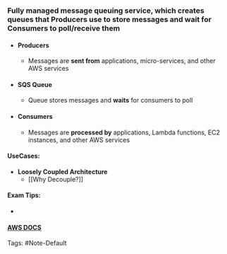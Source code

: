 ### Fully managed message queuing service, which creates queues that Producers use to store messages and wait for Consumers to poll/receive them
- #### Producers
	- Messages are **sent from** applications, micro-services, and other AWS services
- #### SQS Queue
	- Queue stores messages and **waits** for consumers to poll
- #### Consumers
	- Messages are **processed by** applications, Lambda functions, EC2 instances, and other AWS services

#### UseCases:
- **Loosely Coupled Architecture**
	- [[Why Decouple?]]

#### Exam Tips:
- 

#### [AWS DOCS]()

Tags:
#Note-Default